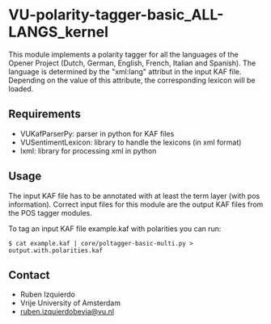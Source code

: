 VU-polarity-tagger-basic_ALL-LANGS_kernel
==================================

This module implements a polarity tagger for all the languages of the Opener Project (Dutch, German, English, French, Italian and Spanish). The language
is determined by the "xml:lang" attribut in the input KAF file. Depending on the value of this attribute,
the corresponding lexicon will be loaded.

Requirements
-----------
* VUKafParserPy: parser in python for KAF files
* VUSentimentLexicon: library to handle the lexicons (in xml format)
* lxml: library for processing xml in python


Usage
----

The input KAF file has to be annotated with at least the term layer (with pos information).
Correct input files for this module are the output KAF files from the POS tagger modules.

To tag an input KAF file example.kaf with polarities you can run:
````shell
$ cat example.kaf | core/poltagger-basic-multi.py > output.with.polarities.kaf
````

Contact
------  
* Ruben Izquierdo
* Vrije University of Amsterdam
* ruben.izquierdobevia@vu.nl